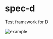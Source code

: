 spec-d
======

Test framework for D

![example](https://www.wuala.com/Saneyan/Public/?key=eCT1Ia3CEVXe)

